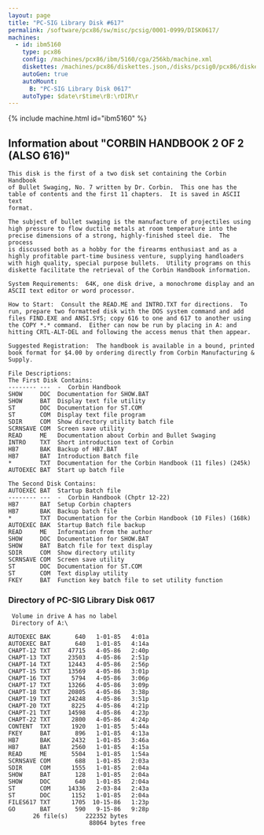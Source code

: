 ```yaml
---
layout: page
title: "PC-SIG Library Disk #617"
permalink: /software/pcx86/sw/misc/pcsig/0001-0999/DISK0617/
machines:
  - id: ibm5160
    type: pcx86
    config: /machines/pcx86/ibm/5160/cga/256kb/machine.xml
    diskettes: /machines/pcx86/diskettes.json,/disks/pcsig0/pcx86/diskettes.json
    autoGen: true
    autoMount:
      B: "PC-SIG Library Disk 0617"
    autoType: $date\r$time\rB:\rDIR\r
---
```


{% include machine.html id="ibm5160" %}

## Information about "CORBIN HANDBOOK 2 OF 2 (ALSO 616)"

    This disk is the first of a two disk set containing the Corbin Handbook
    of Bullet Swaging, No. 7 written by Dr. Corbin.  This one has the
    table of contents and the first 11 chapters.  It is saved in ASCII text
    format.
    
    The subject of bullet swaging is the manufacture of projectiles using
    high pressure to flow ductile metals at room temperature into the
    precise dimensions of a strong, highly-finished steel die.  The process
    is discussed both as a hobby for the firearms enthusiast and as a
    highly profitable part-time business venture, supplying handloaders
    with high quality, special purpose bullets.  Utility programs on this
    diskette facilitate the retrieval of the Corbin Handbook information.
    
    System Requirements:  64K, one disk drive, a monochrome display and an
    ASCII text editor or word processor.
    
    How to Start:  Consult the READ.ME and INTRO.TXT for directions.  To
    run, prepare two formatted disk with the DOS system command and add
    files FIND.EXE and ANSI.SYS; copy 616 to one and 617 to another using
    the COPY *.* command.  Either can now be run by placing in A: and
    hitting CRTL-ALT-DEL and following the access menus that then appear.
    
    Suggested Registration:  The handbook is available in a bound, printed
    book format for $4.00 by ordering directly from Corbin Manufacturing &
    Supply.
    
    File Descriptions:
    The First Disk Contains:
    -------- ---  -  Corbin Handbook
    SHOW     DOC  Documentation for SHOW.BAT
    SHOW     BAT  Display text file utility
    ST       DOC  Documentation for ST.COM
    ST       COM  Display text file program
    SDIR     COM  Show directory utility batch file
    SCRNSAVE COM  Screen save utility
    READ     ME   Documentation about Corbin and Bullet Swaging
    INTRO    TXT  Short introduction text of Corbin
    HB7      BAK  Backup of HB7.BAT
    HB7      BAT  Introduction Batch file
    *        TXT  Documentation for the Corbin Handbook (11 files) (245k)
    AUTOEXEC BAT  Start up batch file
    
    The Second Disk Contains:
    AUTOEXEC BAT  Startup Batch file
    -------- ---  -  Corbin Handbook (Chptr 12-22)
    HB7      BAT  Setup Corbin chapters
    HB7      BAK  Backup batch file
    *        TXT  Documentation for the Corbin Handbook (10 Files) (168k)
    AUTOEXEC BAK  Startup Batch file backup
    READ     ME   Information from the author
    SHOW     DOC  Documentation for SHOW.BAT
    SHOW     BAT  Batch file for text display
    SDIR     COM  Show directory utility
    SCRNSAVE COM  Screen save utility
    ST       DOC  Documentation for ST.COM
    ST       COM  Text display utility
    FKEY     BAT  Function key batch file to set utility function

### Directory of PC-SIG Library Disk 0617

     Volume in drive A has no label
     Directory of A:\

    AUTOEXEC BAK       640   1-01-85   4:01a
    AUTOEXEC BAT       640   1-01-85   4:14a
    CHAPT-12 TXT     47715   4-05-86   2:40p
    CHAPT-13 TXT     23503   4-05-86   2:51p
    CHAPT-14 TXT     12443   4-05-86   2:56p
    CHAPT-15 TXT     13569   4-05-86   3:01p
    CHAPT-16 TXT      5794   4-05-86   3:06p
    CHAPT-17 TXT     13266   4-05-86   3:09p
    CHAPT-18 TXT     20805   4-05-86   3:38p
    CHAPT-19 TXT     24248   4-05-86   3:51p
    CHAPT-20 TXT      8225   4-05-86   4:21p
    CHAPT-21 TXT     14598   4-05-86   4:23p
    CHAPT-22 TXT      2800   4-05-86   4:24p
    CONTENT  TXT      1920   1-01-85   5:44a
    FKEY     BAT       896   1-01-85   4:13a
    HB7      BAK      2432   1-01-85   3:46a
    HB7      BAT      2560   1-01-85   4:15a
    READ     ME       5504   1-01-85   1:54a
    SCRNSAVE COM       688   1-01-85   2:03a
    SDIR     COM      1555   1-01-85   2:04a
    SHOW     BAT       128   1-01-85   2:04a
    SHOW     DOC       640   1-01-85   2:04a
    ST       COM     14336   2-03-84   2:43a
    ST       DOC      1152   1-01-85   2:04a
    FILES617 TXT      1705  10-15-86   1:23p
    GO       BAT       590   9-15-86   9:28p
           26 file(s)     222352 bytes
                           88064 bytes free
